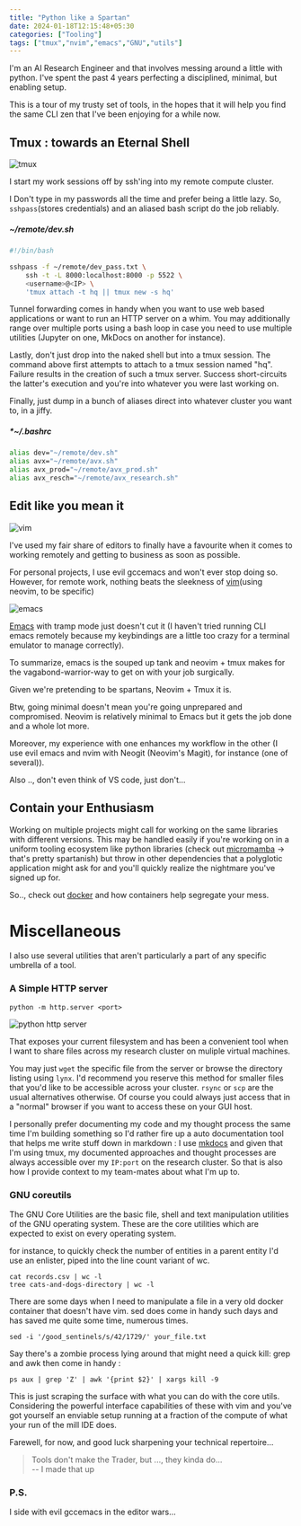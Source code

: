 ```yaml
---
title: "Python like a Spartan"
date: 2024-01-18T12:15:48+05:30
categories: ["Tooling"]
tags: ["tmux","nvim","emacs","GNU","utils"]
---
```


I'm an AI Research Engineer and that involves messing around a little
with python. I've spent the past 4 years perfecting a disciplined,
minimal, but enabling setup.

This is a tour of my trusty set of tools, in the hopes that it will help
you find the same CLI zen that I've been enjoying for a while now.  

## Tmux : towards an Eternal Shell

![tmux](https://ik.imagekit.io/rajp152k/rpdev/setup/tmux.png)

I start my work sessions off by ssh'ing into my remote compute
cluster.  

I Don't type in my passwords all the time and prefer being a little lazy.
So, `sshpass`(stores credentials) and an aliased bash script do the job reliably.

##### *~/remote/dev.sh*

``` bash
#!/bin/bash

sshpass -f ~/remote/dev_pass.txt \
	ssh -t -L 8000:localhost:8000 -p 5522 \
	<username>@<IP> \
	'tmux attach -t hq || tmux new -s hq'
```

Tunnel forwarding comes in handy when you want to use web based
applications or want to run an HTTP server on a whim. You may
additionally range over multiple ports using a bash loop in case you
need to use multiple utilities (Jupyter on one, MkDocs on another for
instance).  

Lastly, don't just drop into the naked shell but into a tmux
session. The command above first attempts to attach to a tmux session
named "hq". Failure results in the creation of such a tmux
server. Success short-circuits the latter's execution and you're into
whatever you were last working on.  

Finally, just dump in a bunch of aliases direct into whatever cluster
you want to, in a jiffy.  

##### *~/.bashrc

```bash
alias dev="~/remote/dev.sh"
alias avx="~/remote/avx.sh"
alias avx_prod="~/remote/avx_prod.sh"
alias avx_resch="~/remote/avx_research.sh"
```


## Edit like you mean it

![vim](https://ik.imagekit.io/rajp152k/rpdev/setup/vim.png)

I've used my fair share of editors to finally have a favourite when it
comes to working remotely and getting to business as soon as
possible.  

For personal projects, I use evil gccemacs and won't ever
stop doing so. However, for remote work, nothing beats the sleekness
of [vim](https://github.com/rajp152k/.cfg-nvim)(using neovim, to be specific)

![emacs](https://ik.imagekit.io/rajp152k/rpdev/setup/emacs.png)

[Emacs](https://github.com/rajp152k/emacs-configs) with tramp mode just doesn't cut it (I haven't tried running CLI
emacs remotely because my keybindings are a little too crazy for a
terminal emulator to manage correctly).  

To summarize, emacs is the souped up tank and neovim + tmux makes for
the vagabond-warrior-way to get on with your job surgically.  

Given we're pretending to be spartans, Neovim + Tmux it is.  

Btw, going minimal doesn't mean you're going unprepared and
compromised. Neovim is relatively minimal to Emacs but it gets the
job done and a whole lot more.  

Moreover, my experience with one enhances my workflow in the
other (I use evil emacs and nvim with Neogit (Neovim's Magit), for
instance (one of several)).  

Also .., don't even think of VS code, just don't...  

## Contain your Enthusiasm

Working on multiple projects might call for working on the same libraries
with different versions. This may be handled easily if you're working
on in a uniform tooling ecosystem like python libraries (check out
[micromamba](https://mamba.readthedocs.io/en/latest/user_guide/micromamba.html) -> that's pretty spartanish) but throw in other
dependencies that a polyglotic application might ask for and you'll quickly
realize the nightmare you've signed up for.  

So.., check out [docker](https://www.docker.com/) and how containers help segregate your mess.  

# Miscellaneous

I also use several utilities that aren't particularly a part of
any specific umbrella of a tool.  

### A Simple HTTP server

```
python -m http.server <port>
```


![python http server](https://ik.imagekit.io/rajp152k/rpdev/setup/emacs.png)

That exposes your current filesystem and has been a convenient tool
when I want to share files across my research cluster on muliple
virtual machines.  

You may just `wget` the specific file from the server or browse the 
directory listing using `lynx`. I'd recommend you reserve this method
for smaller files that you'd like to be accessible across
your cluster.  `rsync` or `scp` are the usual alternatives
otherwise. Of course you could always just access that in a "normal"
browser if you want to access these on your GUI host.  

I personally prefer documenting my code and my thought process the
same time I'm building something so I'd rather fire up a auto documentation
tool that helps me write stuff down in markdown : I use
[mkdocs](https://www.mkdocs.org/) and given that I'm using tmux, my
documented approaches and thought processes are always accessible
over my `IP:port` on the research cluster. So that is also how I
provide context to my team-mates about what I'm up to.  

### GNU coreutils

 The GNU Core Utilities are the basic file, shell and text manipulation utilities of the GNU operating system. These are the core utilities which are expected to exist on every operating system. 

for instance, to quickly check the number of entities in a parent entity I'd use an enlister, piped into the line count variant
of wc.

```
cat records.csv | wc -l
tree cats-and-dogs-directory | wc -l
```

There are some days when I need to manipulate a file in a very old
docker container that doesn't have vim. sed does come in handy such
days and has saved me quite some time, numerous times.

```
sed -i '/good_sentinels/s/42/1729/' your_file.txt
```

Say there's a zombie process lying around
that might need a quick kill: grep and awk
then come in handy :

```
ps aux | grep 'Z' | awk '{print $2}' | xargs kill -9
```

This is just scraping the surface with what you can do with the core
utils. Considering the powerful interface capabilities of these with
vim and you've got yourself an enviable setup running at a fraction of
the compute of what your run of the mill IDE does.  

Farewell, for now, and good luck sharpening your technical repertoire...

> Tools don't make the Trader, but ..., they kinda do...  
> -- I made that up

### P.S.

I side with evil gccemacs in the editor wars...
